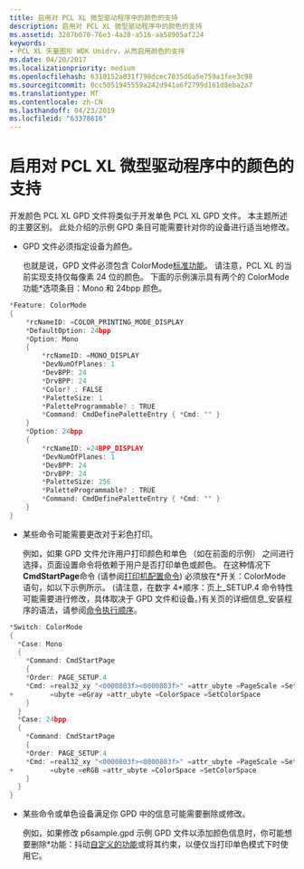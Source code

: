 ```yaml
---
title: 启用对 PCL XL 微型驱动程序中的颜色的支持
description: 启用对 PCL XL 微型驱动程序中的颜色的支持
ms.assetid: 3287b070-76e3-4a28-a516-aa58905af224
keywords:
- PCL XL 矢量图形 WDK Unidrv，从而启用颜色的支持
ms.date: 04/20/2017
ms.localizationpriority: medium
ms.openlocfilehash: 6310152a031f798dcec7035d6a5e759a3fee3c98
ms.sourcegitcommit: 0cc5051945559a242d941a6f2799d161d8eba2a7
ms.translationtype: MT
ms.contentlocale: zh-CN
ms.lasthandoff: 04/23/2019
ms.locfileid: "63378616"
---
```

#  <a name="enabling-support-for-color-in-pcl-xl-minidrivers"></a>启用对 PCL XL 微型驱动程序中的颜色的支持





开发颜色 PCL XL GPD 文件将类似于开发单色 PCL XL GPD 文件。 本主题所述的主要区别。 此处介绍的示例 GPD 条目可能需要针对你的设备进行适当地修改。

-   GPD 文件必须指定设备为颜色。

    也就是说，GPD 文件必须包含 ColorMode[标准功能](standard-features.md)。 请注意，PCL XL 的当前实现支持仅每像素 24 位的颜色。 下面的示例演示具有两个的 ColorMode 功能\*选项条目：Mono 和 24bpp 颜色。

```cpp
*Feature: ColorMode
{
    *rcNameID: =COLOR_PRINTING_MODE_DISPLAY
    *DefaultOption: 24bpp
    *Option: Mono
    {
        *rcNameID: =MONO_DISPLAY
        *DevNumOfPlanes: 1
        *DevBPP: 24
        *DrvBPP: 24
        *Color? : FALSE
        *PaletteSize: 1
        *PaletteProgrammable? : TRUE
        *Command: CmdDefinePaletteEntry { *Cmd: "" }
    }
    *Option: 24bpp
    {
        *rcNameID: =24BPP_DISPLAY
        *DevNumOfPlanes: 1
        *DevBPP: 24
        *DrvBPP: 24
        *PaletteSize: 256
        *PaletteProgrammable? : TRUE
        *Command: CmdDefinePaletteEntry { *Cmd: "" }
    }
}
```

-   某些命令可能需要更改对于彩色打印。

    例如，如果 GPD 文件允许用户打印颜色和单色 （如在前面的示例） 之间进行选择，页面设置命令将依赖于用户是否打印单色或颜色。 在这种情况下**CmdStartPage**命令 (请参阅[打印机配置命令](printer-configuration-commands.md)) 必须放在\*开关：ColorMode 语句，如以下示例所示。 (请注意，在数字 4\*顺序：页上\_SETUP.4 命令特性可能需要进行修改，具体取决于 GPD 文件和设备。)有关页的详细信息\_安装程序的语法，请参阅[命令执行顺序](command-execution-order.md)。

```cpp
*Switch: ColorMode
{
  *Case: Mono
  {
    *Command: CmdStartPage
    {
    *Order: PAGE_SETUP.4
    *Cmd: =real32_xy "<0000803f><0000803f>" =attr_ubyte =PageScale =SetPageScale
+         =ubyte =eGray =attr_ubyte =ColorSpace =SetColorSpace
    }
  }
  *Case: 24bpp
  {
    *Command: CmdStartPage
    {
    *Order: PAGE_SETUP.4
    *Cmd: =real32_xy "<0000803f><0000803f>" =attr_ubyte =PageScale =SetPageScale
+         =ubyte =eRGB =attr_ubyte =ColorSpace =SetColorSpace
    }
  }
}
```

-   某些命令或单色设备满足你 GPD 中的信息可能需要删除或修改。

    例如，如果修改 p6sample.gpd 示例 GPD 文件以添加颜色信息时，你可能想要删除\*功能：抖动[自定义的功能](customized-features.md)或将其约束，以便仅当打印单色模式下时使用它。

 

 




